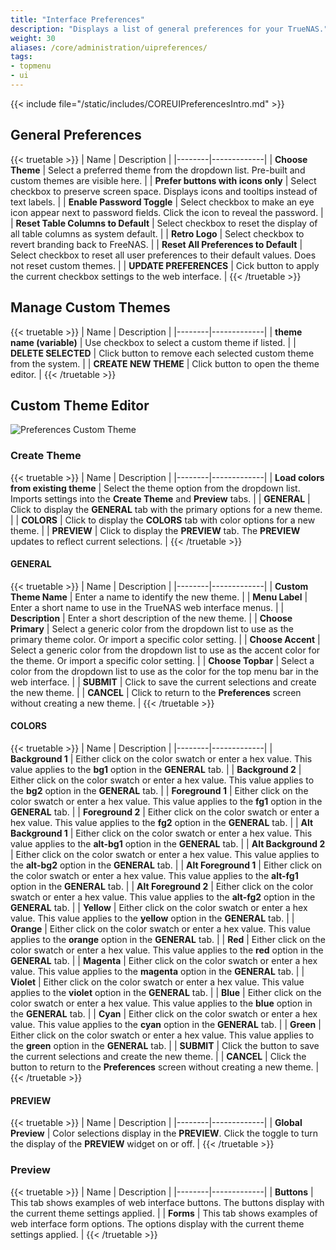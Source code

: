 ```yaml
---
title: "Interface Preferences"
description: "Displays a list of general preferences for your TrueNAS."
weight: 30
aliases: /core/administration/uipreferences/
tags:
- topmenu
- ui
---
```


{{< include file="/static/includes/COREUIPreferencesIntro.md" >}}

## General Preferences

{{< truetable >}}
| Name | Description |
|--------|-------------|
| **Choose Theme** | Select a preferred theme from the dropdown list. Pre-built and custom themes are visible here. |
| **Prefer buttons with icons only** | Select checkbox to preserve screen space. Displays icons and tooltips instead of text labels. |
| **Enable Password Toggle** | Select checkbox to make an eye icon appear next to password fields. Click the icon to reveal the password. |
| **Reset Table Columns to Default** | Select checkbox to reset the display of all table columns as system default. |
| **Retro Logo** | Select checkbox to revert branding back to FreeNAS. |
| **Reset All Preferences to Default** | Select checkbox to reset all user preferences to their default values. Does not reset custom themes. |
| **UPDATE PREFERENCES** | Cick button to apply the current checkbox settings to the web interface. |
{{< /truetable >}}

## Manage Custom Themes

{{< truetable >}}
| Name | Description |
|--------|-------------|
| **theme name (variable)** | Use checkbox to select a custom theme if listed. |
| **DELETE SELECTED** | Click button to remove each selected custom theme from the system. |
| **CREATE NEW THEME** | Click button to open the theme editor. |
{{< /truetable >}}

## Custom Theme Editor

![Preferences Custom Theme](/images/CORE/Settings/PreferencesCustomTheme.png "Custom UI Theme")

### Create Theme

{{< truetable >}}
| Name | Description |
|--------|-------------|
| **Load colors from existing theme** | Select the theme option from the dropdown list. Imports settings into the **Create Theme** and **Preview** tabs. |
| **GENERAL** | Click to display the **GENERAL** tab with the primary options for a new theme. |
| **COLORS** | Click to display the **COLORS** tab with color options for a new theme. |
| **PREVIEW** | Click to display the **PREVIEW** tab. The **PREVIEW** updates to reflect current selections. |
{{< /truetable >}}

#### GENERAL

{{< truetable >}}
| Name | Description |
|--------|-------------|
| **Custom Theme Name** | Enter a name to identify the new theme. |
| **Menu Label** | Enter a short name to use in the TrueNAS web interface menus. |
| **Description** | Enter a short description of the new theme. |
| **Choose Primary** | Select a generic color from the dropdown list to use as the primary theme color. Or import a specific color setting. |
| **Choose Accent** | Select a generic color from the dropdown list to use as the accent color for the theme. Or import a specific color setting. |
| **Choose Topbar** | Select a color from the dropdown list to use as the color for the top menu bar in the web interface. |
| **SUBMIT** | Click to save the current selections and create the new theme. |
| **CANCEL** | Click to return to the **Preferences** screen without creating a new theme. |
{{< /truetable >}}

#### COLORS

{{< truetable >}}
| Name | Description |
|--------|-------------|
| **Background 1** | Either click on the color swatch or enter a hex value. This value applies to the **bg1** option in the **GENERAL** tab. |
| **Background 2** | Either click on the color swatch or enter a hex value. This value applies to the **bg2** option in the **GENERAL** tab. |
| **Foreground 1** | Either click on the color swatch or enter a hex value. This value applies to the **fg1** option in the **GENERAL** tab. |
| **Foreground 2** | Either click on the color swatch or enter a hex value. This value applies to the **fg2** option in the **GENERAL** tab. |
| **Alt Background 1** | Either click on the color swatch or enter a hex value. This value applies to the **alt-bg1** option in the **GENERAL** tab. |
| **Alt Background 2** | Either click on the color swatch or enter a hex value. This value applies to the **alt-bg2** option in the **GENERAL** tab. |
| **Alt Foreground 1** | Either click on the color swatch or enter a hex value. This value applies to the **alt-fg1** option in the **GENERAL** tab. |
| **Alt Foreground 2** | Either click on the color swatch or enter a hex value. This value applies to the **alt-fg2** option in the **GENERAL** tab. |
| **Yellow** | Either click on the color swatch or enter a hex value. This value applies to the **yellow** option in the **GENERAL** tab. |
| **Orange** | Either click on the color swatch or enter a hex value. This value applies to the **orange** option in the **GENERAL** tab. |
| **Red** | Either click on the color swatch or enter a hex value. This value applies to the **red** option in the **GENERAL** tab. |
| **Magenta** | Either click on the color swatch or enter a hex value. This value applies to the **magenta** option in the **GENERAL** tab. |
| **Violet** | Either click on the color swatch or enter a hex value. This value applies to the **violet** option in the **GENERAL** tab. |
| **Blue** | Either click on the color swatch or enter a hex value. This value applies to the **blue** option in the **GENERAL** tab. |
| **Cyan** | Either click on the color swatch or enter a hex value. This value applies to the **cyan** option in the **GENERAL** tab. |
| **Green** | Either click on the color swatch or enter a hex value. This value applies to the **green** option in the **GENERAL** tab. |
| **SUBMIT** | Click the button to save the current selections and create the new theme. |
| **CANCEL** | Click the button to return to the **Preferences** screen without creating a new theme. |
{{< /truetable >}}

#### PREVIEW

{{< truetable >}}
| Name | Description |
|--------|-------------|
| **Global Preview** | Color selections display in the **PREVIEW**. Click the toggle to turn the display of the **PREVIEW** widget on or off. |
{{< /truetable >}}

### Preview

{{< truetable >}}
| Name | Description |
|--------|-------------|
| **Buttons** | This tab shows examples of web interface buttons. The buttons display with the current theme settings applied. |
| **Forms** | This tab shows examples of web interface form options. The options display with the current theme settings applied. |
{{< /truetable >}}
